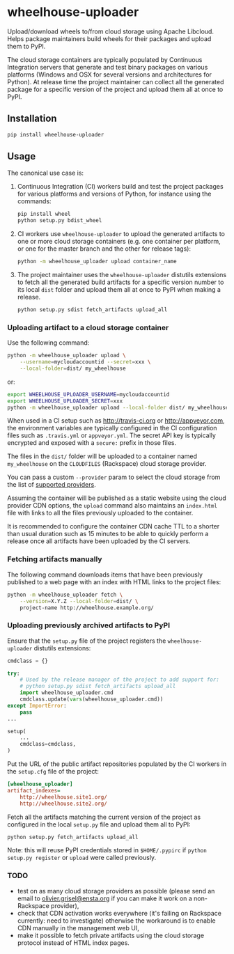 wheelhouse-uploader
===================

Upload/download wheels to/from cloud storage using Apache Libcloud. Helps
package maintainers build wheels for their packages and upload them to PyPI.

The cloud storage containers are typically populated by Continuous Integration
servers that generate and test binary packages on various platforms (Windows
and OSX for several versions and architectures for Python). At release time
the project maintainer can collect all the generated package for a specific
version of the project and upload them all at once to PyPI.


## Installation

~~~bash
pip install wheelhouse-uploader
~~~

## Usage

The canonical use case is:

1. Continuous Integration (CI) workers build and test the project packages for
   various platforms and versions of Python, for instance using the commands:

   ~~~bash
   pip install wheel
   python setup.py bdist_wheel
   ~~~

2. CI workers use `wheelhouse-uploader` to upload the generated artifacts
   to one or more cloud storage containers (e.g. one container per platform,
   or one for the master branch and the other for release tags):

   ~~~bash
   python -m wheelhouse_uploader upload container_name
   ~~~

3. The project maintainer uses the `wheelhouse-uploader` distutils extensions
   to fetch all the generated build artifacts for a specific version number to
   its local `dist` folder and upload them all at once to PyPI when
   making a release.

   ~~~bash
   python setup.py sdist fetch_artifacts upload_all
   ~~~


### Uploading artifact to a cloud storage container

Use the following command:

~~~bash
python -m wheelhouse_uploader upload \
    --username=mycloudaccountid --secret=xxx \
    --local-folder=dist/ my_wheelhouse
~~~

or:

~~~bash
export WHEELHOUSE_UPLOADER_USERNAME=mycloudaccountid
export WHEELHOUSE_UPLOADER_SECRET=xxx
python -m wheelhouse_uploader upload --local-folder dist/ my_wheelhouse
~~~

When used in a CI setup such as http://travis-ci.org or http://appveyor.com,
the environment variables are typically configured in the CI configuration
files such as `.travis.yml` or `appveyor.yml`. The secret API key is typically
encrypted and exposed with a `secure:` prefix in those files.

The files in the `dist/` folder will be uploaded to a container named
`my_wheelhouse` on the `CLOUDFILES` (Rackspace) cloud storage provider.

You can pass a custom `--provider` param to select the cloud storage from
the list of [supported providers](
https://libcloud.readthedocs.org/en/latest/storage/supported_providers.html).

Assuming the container will be published as a static website using the cloud
provider CDN options, the `upload` command also maintains an `index.html` file
with links to all the files previously uploaded to the container.

It is recommended to configure the container CDN cache TTL to a shorter than
usual duration such as 15 minutes to be able to quickly perform a release once
all artifacts have been uploaded by the CI servers.


### Fetching artifacts manually

The following command downloads items that have been previously published to a
web page with an index with HTML links to the project files:

~~~bash
python -m wheelhouse_uploader fetch \
    --version=X.Y.Z --local-folder=dist/ \
    project-name http://wheelhouse.example.org/
~~~

### Uploading previously archived artifacts to PyPI

Ensure that the `setup.py` file of the project registers the
`wheelhouse-uploader` distutils extensions:

~~~python
cmdclass = {}

try:
    # Used by the release manager of the project to add support for:
    # python setup.py sdist fetch_artifacts upload_all
    import wheelhouse_uploader.cmd
    cmdclass.update(vars(wheelhouse_uploader.cmd))
except ImportError:
    pass
...

setup(
    ...
    cmdclass=cmdclass,
)
~~~

Put the URL of the public artifact repositories populated by the CI workers
in the `setup.cfg` file of the project:

~~~ini
[wheelhouse_uploader]
artifact_indexes=
    http://wheelhouse.site1.org/
    http://wheelhouse.site2.org/
~~~

Fetch all the artifacts matching the current version of the project as
configured in the local `setup.py` file and upload them all to PyPI:

~~~bash
python setup.py fetch_artifacts upload_all
~~~

Note: this will reuse PyPI credentials stored in `$HOME/.pypirc` if
`python setup.py register` or `upload` were called previously.


### TODO

- test on as many cloud storage providers as possible (please send an email to
  olivier.grisel@ensta.org if you can make it work on a non-Rackspace provider),
- check that CDN activation works everywhere (it's failing on Rackspace
  currently: need to investigate) otherwise the workaround is to enable CDN
  manually in the management web UI,
- make it possible to fetch private artifacts using the cloud storage protocol
  instead of HTML index pages.
